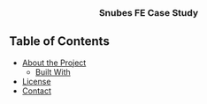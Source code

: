 

<br />
<p align="center">
  <h3 align="center">Snubes FE Case Study</h3>
</p>

## Table of Contents

- [About the Project](#about-the-project)
  - [Built With](#built-with)
- [License](#license)
- [Contact](#contact)
